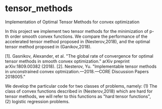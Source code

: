 # tensor_methods
Implementation of Optimal Tensor Methods for convex optimization

In this project we implement two tensor methods for the minimization of p-th order smooth convex functions. We compare the performance of the accelerated tensor method proposed in (Nesterov,2018), and the optimal tensor method proposed in (Ganikov,2018).

[1]. Gasnikov, Alexander, et al. "The global rate of convergence for optimal tensor methods in smooth convex optimization." arXiv preprint arXiv:1809.00382 (2018).
[2]. Nesterov, Yu. "Implementable tensor methods in unconstrained convex optmization.—2018.—CORE Discussion Papers 2018005."

We develop the particular code for two classes of problems, namely: (1) The class of convex functions described in (Nesterov,2018) which are hard for tensor methods, we will refer to this functions as "hard tensor functions", (2) logistic regression problems.

